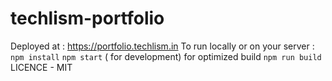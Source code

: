 # techlism-portfolio
Deployed at : https://portfolio.techlism.in
To run locally or on your server :
`npm install`
`npm start` ( for development)
for optimized build 
`npm run build`
LICENCE - MIT

